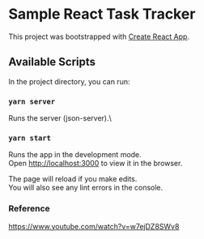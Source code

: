 # Sample React Task Tracker

This project was bootstrapped with [Create React App](https://github.com/facebook/create-react-app).

## Available Scripts

In the project directory, you can run:

### `yarn server`

Runs the server (json-server).\

### `yarn start`

Runs the app in the development mode.\
Open [http://localhost:3000](http://localhost:3000) to view it in the browser.

The page will reload if you make edits.\
You will also see any lint errors in the console.

### Reference
https://www.youtube.com/watch?v=w7ejDZ8SWv8